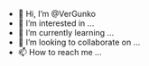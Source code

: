 - 👋 Hi, I’m @VerGunko
- 👀 I’m interested in ...
- 🌱 I’m currently learning ...
- 💞️ I’m looking to collaborate on ...
- 📫 How to reach me ...

<!---
VerGunko/VerGunko is a ✨ special ✨ repository because its `README.md` (this file) appears on your GitHub profile.
You can click the Preview link to take a look at your changes.
--->
